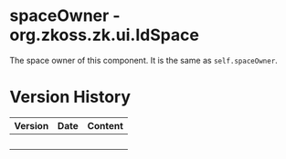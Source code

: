 # spaceOwner - <javadoc type="interface">org.zkoss.zk.ui.IdSpace</javadoc>

The space owner of this component. It is the same as `self.spaceOwner`.

# Version History

| Version | Date | Content |
|---------|------|---------|
|         |      |         |
